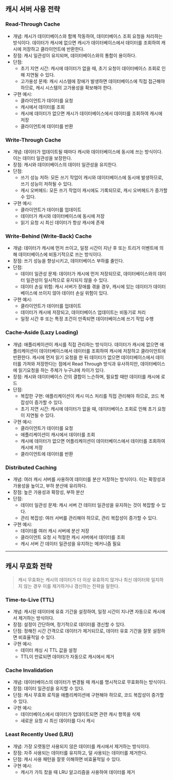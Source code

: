 
## 캐시 서버 사용 전략

### Read-Through Cache

- 개념: 캐시가 데이터베이스와 함께 작동하여, 데이터베이스 조회 요청을 처리하는 방식이다. 데이터가 캐시에 없으면 캐시가 데이터베이스에서 데이터를 조회하여 캐시에 저장하고 클라이언트에 반환한다.
- 장점: 캐시 일관성이 유지되며, 데이터베이스와의 통합이 용이하다.
- 단점:
  - 초기 지연 시간: 캐시에 데이터가 없을 때, 초기 요청이 데이터베이스 조회로 인해 지연될 수 있다.
  - 고가용성 문제: 캐시 시스템에 장애가 발생하면 데이터베이스에 직접 접근해야 하므로, 캐시 시스템의 고가용성을 확보해야 한다.
- 구현 예시:
  - 클라이언트가 데이터를 요청
  - 캐시에서 데이터를 조회
  - 캐시에 데이터가 없으면 캐시가 데이터베이스에서 데이터를 조회하여 캐시에 저장
  - 클라이언트에 데이터를 반환

### Write-Through Cache

- 개념: 데이터가 업데이트될 때마다 캐시와 데이터베이스에 동시에 쓰는 방식이다. 이는 데이터 일관성을 보장한다.
- 장점: 캐시와 데이터베이스의 데이터 일관성을 유지한다.
- 단점:
  - 쓰기 성능 저하: 모든 쓰기 작업이 캐시와 데이터베이스에 동시에 발생하므로, 쓰기 성능이 저하될 수 있다.
  - 캐시 오버헤드: 모든 쓰기 작업이 캐시에도 기록되므로, 캐시 오버헤드가 증가할 수 있다.
- 구현 예시:
  - 클라이언트가 데이터를 업데이트
  - 데이터가 캐시와 데이터베이스에 동시에 저장
  - 읽기 요청 시 최신 데이터가 항상 캐시에 존재

### Write-Behind (Write-Back) Cache

- 개념: 데이터가 캐시에 먼저 쓰이고, 일정 시간이 지난 후 또는 트리거 이벤트에 의해 데이터베이스에 비동기적으로 쓰는 방식이다.
- 장점: 쓰기 성능을 향상시키고, 데이터베이스 부하를 줄인다.
- 단점:
  - 데이터 일관성 문제: 데이터가 캐시에 먼저 저장되므로, 데이터베이스와의 데이터 일관성이 일시적으로 유지되지 않을 수 있다.
  - 데이터 손실 위험: 캐시 서버가 장애를 겪을 경우, 캐시에 있는 데이터가 데이터베이스에 쓰이지 않아 데이터 손실 위험이 있다.
- 구현 예시:
  - 클라이언트가 데이터를 업데이트
  - 데이터가 캐시에 저장되고, 데이터베이스 업데이트는 비동기로 처리
  - 일정 시간 후 또는 특정 조건이 만족되면 데이터베이스에 쓰기 작업 수행

### Cache-Aside (Lazy Loading)

- 개념: 애플리케이션이 캐시를 직접 관리하는 방식이다. 데이터가 캐시에 없으면 애플리케이션이 데이터베이스에서 데이터를 조회하여 캐시에 저장하고 클라이언트에 반환한다. 캐시에 먼저 읽기 요청을 한 뒤 데이터가 없으면 데이터베이스에서 데이터를 가져와 저장한다는 점에서 Read Through 방식과 유사하지만, 데이터베이스에 읽기요청을 하는 주체가 누구냐에 차이가 있다.
- 장점: 캐시와 데이터베이스 간의 결합이 느슨하며, 필요할 때만 데이터를 캐시에 로드
- 단점:
  - 복잡한 구현: 애플리케이션이 캐시 미스 처리를 직접 관리해야 하므로, 코드 복잡성이 증가할 수 있다.
  - 초기 지연 시간: 캐시에 데이터가 없을 때, 데이터베이스 조회로 인해 초기 요청이 지연될 수 있다.
- 구현 예시:
  - 클라이언트가 데이터를 요청
  - 애플리케이션이 캐시에서 데이터를 조회
  - 캐시에 데이터가 없으면 어플리케이션이 데이터베이스에서 데이터를 조회하여 캐시에 저장
  - 클라이언트에 데이터를 반환


### Distributed Caching

- 개념: 여러 캐시 서버를 사용하여 데이터를 분산 저장하는 방식이다. 이는 확장성과 가용성을 높이고, 부하 분산에 유리하다.
- 장점: 높은 가용성과 확장성, 부하 분산
- 단점:
  - 데이터 일관성 문제: 캐시 서버 간 데이터 일관성을 유지하는 것이 복잡할 수 있다.
  - 관리 복잡성: 여러 서버를 관리해야 하므로, 관리 복잡성이 증가할 수 있다.
- 구현 예시:
  - 데이터를 여러 캐시 서버에 분산 저장
  - 클라이언트 요청 시 적절한 캐시 서버에서 데이터를 조회
  - 캐시 서버 간 데이터 일관성을 유지하는 메커니즘 필요

---

## 캐시 무효화 전략
> 캐시 무효화는 캐시의 데이터가 더 이상 유효하지 않거나 최신 데이터와 일치하지 않는 경우 이를 제거하거나 갱신하는 전략을 말한다.

### Time-to-Live (TTL)

- 개념: 캐시된 데이터에 유효 기간을 설정하여, 일정 시간이 지나면 자동으로 캐시에서 제거하는 방식이다.
- 장점: 설정이 간단하며, 정기적으로 데이터를 갱신할 수 있다.
- 단점: 정해진 시간 간격으로 데이터가 제거되므로, 데이터 유효 기간을 잘못 설정하면 비효율적일 수 있다.
- 구현 예시:
  - 데이터 캐싱 시 TTL 값을 설정
  - TTL이 만료되면 데이터가 자동으로 캐시에서 제거

### Cache Invalidation

- 개념: 데이터베이스의 데이터가 변경될 때 캐시를 명시적으로 무효화하는 방식이다.
- 장점: 데이터 일관성을 유지할 수 있다.
- 단점: 캐시 무효화 로직을 애플리케이션에 구현해야 하므로, 코드 복잡성이 증가할 수 있다.
- 구현 예시:
  - 데이터베이스에서 데이터가 업데이트되면 관련 캐시 항목을 삭제
  - 새로운 요청 시 최신 데이터를 다시 캐시

### Least Recently Used (LRU)

- 개념: 가장 오랫동안 사용되지 않은 데이터를 캐시에서 제거하는 방식이다.
- 장점: 자주 사용되는 데이터를 유지하고, 덜 사용되는 데이터를 제거한다.
- 단점: 캐시 사용 패턴을 잘못 이해하면 비효율적일 수 있다.
- 구현 예시:
  - 캐시가 가득 찼을 때 LRU 알고리즘을 사용하여 데이터를 제거